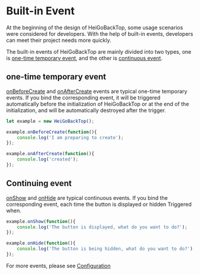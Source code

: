 # Built-in Event

At the beginning of the design of HeiGoBackTop, some usage scenarios were considered for developers. With the help of built-in events, developers can meet their project needs more quickly.

The built-in events of HeiGoBackTop are mainly divided into two types, one is [one-time temporary event](#), and the other is [continuous event](#).

## one-time temporary event

[onBeforeCreate](/configuration) and [onAfterCreate](/configuration) events are typical one-time temporary events. If you bind the corresponding event, it will be triggered automatically before the initialization of HeiGoBackTop or at the end of the initialization, and will be automatically destroyed after the trigger.

```javascript
let example = new HeiGoBackTop();

example.onBeforeCreate(function(){
	console.log('I am preparing to create');
});

example.onAfterCreate(function(){
	console.log('created');
});
```

## Continuing event

[onShow](/configuration) and [onHide](/configuration) are typical continuous events. If you bind the corresponding event, each time the button is displayed or hidden Triggered when.

```javascript
example.onShow(function(){
	console.log('The button is displayed, what do you want to do?');
});

example.onHide(function(){
	console.log('The button is being hidden, what do you want to do?');
});
```

For more events, please see [Configuration](/configuration)